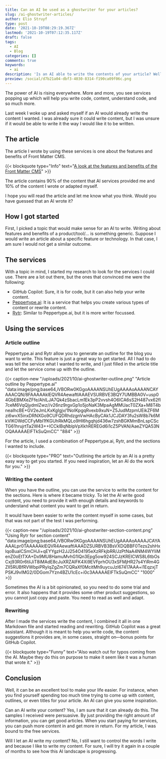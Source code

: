 ```yaml
---
title: Can an AI be used as a ghostwriter for your articles?
slug: /ai-ghostwriter-articles/
author: Elio Struyf
type: post
date: '2021-10-19T08:29:19.367Z'
lastmod: '2021-10-19T07:12:35.117Z'
draft: false
tags:
  - AI
  - Blog
categories: []
comments: true
keywords:
  - ai
description: 'Is an AI able to write the contents of your article? Well, that was a question I had and wanted to find out. In this article I tell you all about it.'
preview: /social/d7b21a04-dbf3-4030-8314-f190ca09f06c.png
---
```


The power of AI is rising everywhere. More and more, you see services popping up which will help you write code, content, understand code, and so much more.

Last week I woke up and asked myself if an AI would already write the content I wanted. I was already sure it could write content, but I was unsure if it would be able to write it the way I would like it to be written.

## The article

The article I wrote by using these services is one about the features and benefits of Front Matter CMS.

{{< blockquote type="Info" text="[A look at the features and benefits of the Front Matter CMS](https://www.eliostruyf.com/features-benefits-front-matter-cms/)" >}}

The article contains 90% of the content that AI services provided me and 10% of the content I wrote or adapted myself.

I hope you will read the article and let me know what you think. Would you have guessed that an AI wrote it?

## How I got started

First, I picked a topic that would make sense for an AI to write. Writing about features and benefits of a product/tool/... is something generic. Suppose I would write an article about a specific feature or technology. In that case, I am sure I would not get a similar outcome.

## The services

With a topic in mind, I started my research to look for the services I could use. There are a lot out there, but the ones that convinced me were the following:

- GitHub Copilot: Sure, it is for code, but it can also help your write content.
- [Peppertype.ai](https://peppertype.ai): It is a service that helps you create various types of content or rewrite content.
- [Rytr](https://rytr.me/): Similar to Peppertype.ai, but it is more writer focussed.

## Using the services

### Article outline

Peppertype.ai and Rytr allow you to generate an outline for the blog you want to write. This feature is just a great way to get started. All I had to do was tell the service what I wanted to write, and I just filled in the article title and let the service come up with the outline.

{{< caption-new "/uploads/2021/10/ai-ghostwriter-outline.png" "Article outline by Peppertype.ai"  "data:image/png;base64,iVBORw0KGgoAAAANSUhEUgAAAAoAAAANCAYAAACQN/8FAAAAAklEQVR4AewaftIAAAEVSURBVE3BQY7UMBBA0V+usp04GbEBMXeZFfe/AhILJA7Qk4zSbacLm1Ek3pP2vvsh4O6ICA6sS2H487vx62fl7ceM6VqQjydmlZwz//v26nz9rgxGp1o5joNaK3MpaAgMMUacT0ZXa+M8T4bneaIhcBE+GV2eJmLKxKgIgjv/1NoIKpgqRvexb9xuN+Z5JudMzpmUEikZF6Mzi6wvX5inxDRNXGo9CUFQDRhdzgnVwHAcByCAk1JCJDAY3fu2sW8b7k6MkVIKOWdCCFyMbl1fKGUhRkMQLo9HI6hgqhjd436w7zshBGKMmBnLspCScTG61hrujrtTa2W43++ICCklBqNblpVpXkhREREGd6i1cZ5PVAN/AaeZYQA53NOQAAAAAElFTkSuQmCC" "884" >}}

For the article, I used a combination of Peppertype.ai, Rytr, and the sections I wanted to include.

{{< blockquote type="PRO" text="Outlining the article by an AI is a pretty easy way to get you started. If you need inspiration, let an AI do the work for you." >}}

### Writing the content

When you have the outline, you can use the service to write the content for the sections. Here is where it became tricky. To let the AI write good content, you need to provide it with enough details and keywords to understand what content you want to get in return.

It would have been easier to write the content myself in some cases, but that was not part of the test I was performing.

{{< caption-new "/uploads/2021/10/ai-ghostwriter-section-content.png" "Using Rytr for section content"  "data:image/png;base64,iVBORw0KGgoAAAANSUhEUgAAAAoAAAAJCAYAAAALpr0TAAAAAklEQVR4AewaftIAAADZSURBVB3BsVXDQBBF0Tezs2shHxIqoBuaICSmCHJi+qEYYgzH2JJ254O4195eXzRFkjbRR/JzPtNaA4NM4WYIiMenZ0oEtTXA+Dx9MU8HamuMvhG1IQn3Epg5ow924SCJzKREICWS8L6tbOsCxj93R0r6tiIJiT8iMAdE8cJuXRZAlFK4Xi9EVFprhOU3xSFMjHR27s4YiRm4GZII5RUBfRVWbpiPRyIqZgZm7CQRaXf0McitMh9uycuJzI67417AAA+i1EqzxjTPSKJ9vIMG2/0DGom7Yzn4BZU1cEc+i0c3AAAAAElFTkSuQmCC" "1000" >}}

Sometimes the AI is a bit opinionated, so you need to do some trial and error. It also happens that it provides some other product suggestions, so you cannot just copy and paste. You need to read as well and adapt.

### Rewriting

After I made the services write the content, I combined it all in one Markdown file and started reading and rewriting. GitHub Copilot was a great assistant. Although it is meant to help you write code, the content suggestions it provides are, in some cases, straight on—bonus points for GitHub Copilot. 

{{< blockquote type="Funny" text="Also watch out for typos coming from the AI. Maybe they do this on purpose to make it seem like it was a human that wrote it." >}}

## Conclusion

Well, it can be an excellent tool to make your life easier. For instance, when you find yourself spending too much time trying to come up with content, outlines, or even titles for your article. An AI can give you some inspiration.

Can an AI write your content? Yes, I am sure that it can already do this. The samples I received were persuasive. By just providing the right amount of information, you can get good articles. When you start paying for services, you can push more content in and get more in return. For my article, I was bound to the free services.

Will I let an AI write my content? No, I still want to control the words I write and because I like to write my content. For sure, I will try it again in a couple of months to see how this AI landscape is progressing.
